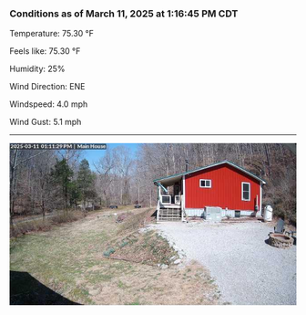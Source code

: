 ### Conditions as of March 11, 2025 at 1:16:45 PM CDT 

Temperature: 75.30 &deg;F

Feels like: 75.30 &deg;F

Humidity: 25%

Wind Direction: ENE

Windspeed: 4.0 mph

Wind Gust: 5.1 mph

---

<img src="./images/latest.jpeg"/>

